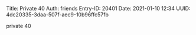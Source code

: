 Title: Private 40
Auth: friends
Entry-ID: 20401
Date: 2021-01-10 12:34
UUID: 4dc20335-3daa-507f-aec9-10b96ffc57fb

private 40
